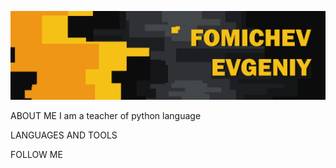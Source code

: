 [![header](https://github.com/fomichevevgeniy/fomichevevgeniy/blob/main/assets/main.jpg)](https://github.com/fomichevevgeniy)

ABOUT ME
I am a teacher of python language

LANGUAGES AND TOOLS

FOLLOW ME
